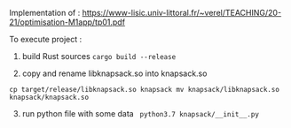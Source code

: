 Implementation of : 
https://www-lisic.univ-littoral.fr/~verel/TEACHING/20-21/optimisation-M1app/tp01.pdf


To execute project : 

 1. build Rust sources
 `cargo build --release`

 2. copy and rename libknapsack.so into knapsack.so

 `
 	cp target/release/libknapsack.so knapsack
  	mv knapsack/libknapsack.so knapsack/knapsack.so
 `

 3. run python file with some data 
 ` python3.7 knapsack/__init__.py`

